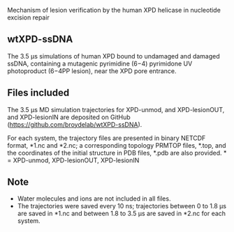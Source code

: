 Mechanism of lesion verification by the human XPD helicase in nucleotide excision repair
[](https://doi.org/10.1093/nar/gkac496)

## wtXPD-ssDNA
The 3.5 µs simulations of human XPD bound to undamaged and damaged ssDNA, containing a mutagenic pyrimidine (6−4) pyrimidone UV
photoproduct (6−4PP lesion), near the XPD pore entrance.
 
## Files included
The 3.5 µs MD simulation trajectories for XPD-unmod, and XPD-lesionOUT, and XPD-lesionIN are
deposited on GitHub (https://github.com/broydelab/wtXPD-ssDNA).

For each system, the trajectory files are presented in binary NETCDF format, *1.nc and *2.nc; 
a corresponding topology PRMTOP files, *.top, and the coordinates of the initial structure in PDB files, *.pdb
are also provided. * = XPD-unmod, XPD-lesionOUT, XPD-lesionIN

## Note 
* Water molecules and ions are not included in all files. 
* The trajectories were saved every 10 ns; trajectories between 0 to 1.8 µs are saved in *1.nc and 
between 1.8 to 3.5 µs are saved in *2.nc for each system. 
